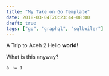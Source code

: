 ```yaml
---
title: "My Take on Go Template"
date: 2018-03-04T20:23:44+08:00
draft: true
tags: ["go", "graphql", "sqlboiler"]
---
```


A Trip to Aceh 2
Hello  **world!**

What is this anyway? 

```vim
a := 1
```
